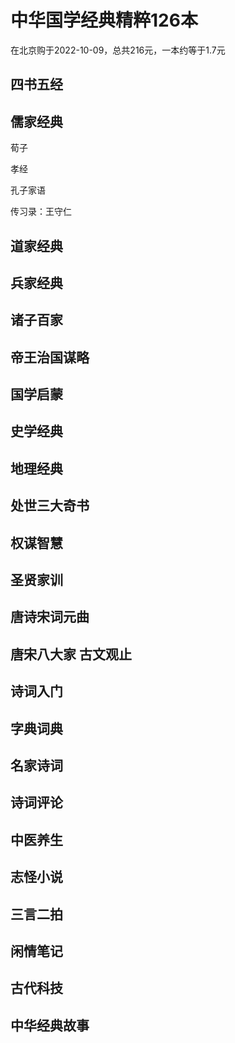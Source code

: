 # 中华国学经典精粹126本

在北京购于2022-10-09，总共216元，一本约等于1.7元

## 四书五经

## 儒家经典

荀子

孝经

孔子家语

传习录：王守仁

## 道家经典

## 兵家经典

## 诸子百家

## 帝王治国谋略

## 国学启蒙

## 史学经典

## 地理经典

## 处世三大奇书

## 权谋智慧

## 圣贤家训

## 唐诗宋词元曲

## 唐宋八大家 古文观止

## 诗词入门

## 字典词典

## 名家诗词

## 诗词评论

## 中医养生

## 志怪小说

## 三言二拍

## 闲情笔记

## 古代科技

## 中华经典故事